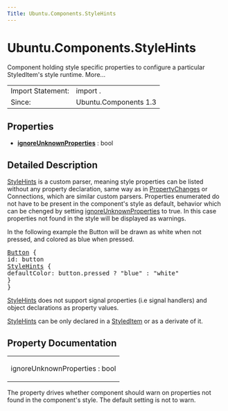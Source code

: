 ```yaml
---
Title: Ubuntu.Components.StyleHints
---
```


# Ubuntu.Components.StyleHints

<span class="subtitle"></span>
<!-- $$$StyleHints-brief -->
<p>Component holding style specific properties to configure a particular StyledItem's style runtime. More...</p>
<!-- @@@StyleHints -->
<table class="alignedsummary">
<tr><td class="memItemLeft rightAlign topAlign"> Import Statement:</td><td class="memItemRight bottomAlign"> import  .</td></tr><tr><td class="memItemLeft rightAlign topAlign"> Since:</td><td class="memItemRight bottomAlign">  Ubuntu.Components 1.3</td></tr></table><ul>
</ul>
<h2 id="properties">Properties</h2>
<ul>
<li class="fn"><b><b><a href="#ignoreUnknownProperties-prop">ignoreUnknownProperties</a></b></b> : bool</li>
</ul>
<!-- $$$StyleHints-description -->
<h2 id="details">Detailed Description</h2>
</p>
<p><a href="index.html">StyleHints</a> is a custom parser, meaning style properties can be listed without any property declaration, same way as in <a href="../sdk-14.10/QtQuick.PropertyChanges.md">PropertyChanges</a> or Connections, which are similar custom parsers. Properties enumerated do not have to be present in the component's style as default, behavior which can be chenged by setting <a href="#ignoreUnknownProperties-prop">ignoreUnknownProperties</a> to true. In this case properties not found in the style will be displayed as warnings.</p>
<p>In the following example the Button will be drawn as white when not pressed, and colored as blue when pressed.</p>
<pre class="qml"><span class="type"><a href="Ubuntu.Components.Button.md">Button</a></span> {
<span class="name">id</span>: <span class="name">button</span>
<span class="type"><a href="index.html">StyleHints</a></span> {
<span class="name">defaultColor</span>: <span class="name">button</span>.<span class="name">pressed</span> ? <span class="string">&quot;blue&quot;</span> : <span class="string">&quot;white&quot;</span>
}
}</pre>
<p><a href="index.html">StyleHints</a> does not support signal properties (i.e signal handlers) and object declarations as property values.</p>
<p><a href="index.html">StyleHints</a> can be only declared in a <a href="Ubuntu.Components.StyledItem.md">StyledItem</a> or as a derivate of it.</p>
<!-- @@@StyleHints -->
<h2>Property Documentation</h2>
<!-- $$$ignoreUnknownProperties -->
<table class="qmlname"><tr valign="top" id="ignoreUnknownProperties-prop"><td class="tblQmlPropNode"><p><span class="name">ignoreUnknownProperties</span> : <span class="type">bool</span></p></td></tr></table><p>The property drives whether component should warn on properties not found in the component's style. The default setting is not to warn.</p>
<!-- @@@ignoreUnknownProperties -->
<br/>
